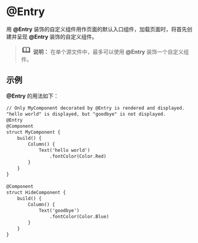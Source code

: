 # @Entry

用 **@Entry** 装饰的自定义组件用作页面的默认入口组件，加载页面时，将首先创建并呈现 **@Entry** 装饰的自定义组件。


> ![icon-note.gif](public_sys-resources/icon-note.gif) **说明：**
> 在单个源文件中，最多可以使用 **@Entry** 装饰一个自定义组件。


## 示例

**@Entry** 的用法如下：

```
// Only MyComponent decorated by @Entry is rendered and displayed. "hello world" is displayed, but "goodbye" is not displayed.
@Entry
@Component
struct MyComponent {
    build() {
        Column() {
            Text('hello world')
                .fontColor(Color.Red)
        }
    }
}

@Component
struct HideComponent {
    build() {
        Column() {
            Text('goodbye')
                .fontColor(Color.Blue)
        }
    }
}
```
